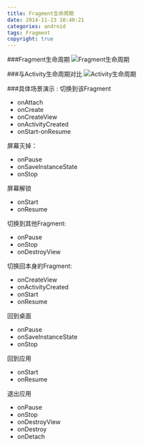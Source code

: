 ```yaml
---
title: Fragment生命周期
date: 2014-11-23 10:40:21
categories: android
tags: Fragment
copyright: true
---
```

###Fragment生命周期
![Fragment生命周期](http://yspe2371e4aa7697989.yunshipei.cn/dHlwZT1mdyZzaXplPTY0MCZzcmM9YUhSMGNDVXpRU1V5UmlVeVJtbHRaeTV0ZVM1amMyUnVMbTVsZENVeVJuVndiRzloWkhNbE1rWXlNREV5TVRFbE1rWXlPU1V5UmpFek5UUXhOekEyT1RsZk5qWXhPUzV3Ym1jPQ==)

###与Activity生命周期对比
![Activity生命周期](http://yspe2371e4aa7697989.yunshipei.cn/dHlwZT1mdyZzaXplPTY0MCZzcmM9YUhSMGNDVXpRU1V5UmlVeVJtbHRaeTV0ZVM1amMyUnVMbTVsZENVeVJuVndiRzloWkhNbE1rWXlNREV5TVRFbE1rWXlPU1V5UmpFek5UUXhOekEyT0RKZk16Z3lOQzV3Ym1jPQ==)

###具体场景演示 : 
切换到该Fragment

- onAttach
- onCreate
- onCreateView
- onActivityCreated
- onStart-onResume

屏幕灭掉：

- onPause
- onSaveInstanceState
- onStop

屏幕解锁
- onStart
- onResume

切换到其他Fragment:

- onPause
- onStop
- onDestroyView

切换回本身的Fragment:

- onCreateView
- onActivityCreated
- onStart
- onResume

回到桌面

- onPause
- onSaveInstanceState
- onStop

回到应用

- onStart
- onResume

退出应用

- onPause
- onStop
- onDestroyView
- onDestroy
- onDetach